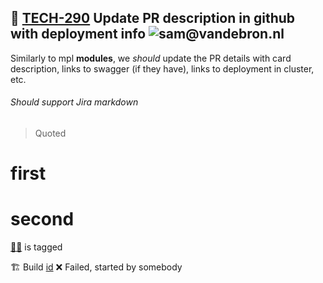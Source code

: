 ## 📕 [TECH-290](https://vandebron.atlassian.net/browse/TECH-290) Update PR description in github with deployment info ![sam@vandebron.nl](https://avatar-management--avatars.us-west-2.prod.public.atl-paas.net/557058:73eb6738-a8dc-4e71-beb2-16761407e54e/44a3caa2-b498-4ee1-927d-bdb0901a683e/24) 
Similarly to mpl **modules**, we *should* update the PR details with card description, links to swagger (if they have), links to deployment in cluster, etc.

###### Should support Jira markdown

> Quoted

# first
# second

[👩‍💻](https://vandebron.atlassian.net/browse/TECH-290/jira/people/6151b89d72f6970069e87968) is tagged


🏗️ Build [id](http://localhost/run) ❌ Failed, started by somebody